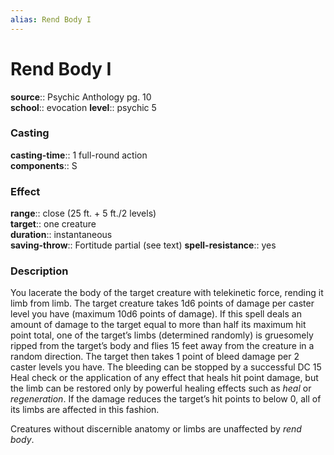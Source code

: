 ```yaml
---
alias: Rend Body I
---
```


# Rend Body I 

**source**:: Psychic Anthology pg. 10  
**school**:: evocation
**level**:: psychic 5

### Casting 

**casting-time**:: 1 full-round action  
**components**:: S

### Effect 

**range**:: close (25 ft. + 5 ft./2 levels)  
**target**:: one creature  
**duration**:: instantaneous  
**saving-throw**:: Fortitude partial (see text)
**spell-resistance**:: yes

### Description 

You lacerate the body of the target creature with telekinetic force, rending it limb from limb. The target creature takes 1d6 points of damage per caster level you have (maximum 10d6 points of damage). If this spell deals an amount of damage to the target equal to more than half its maximum hit point total, one of the target’s limbs (determined randomly) is gruesomely ripped from the target’s body and flies 15 feet away from the creature in a random direction. The target then takes 1 point of bleed damage per 2 caster levels you have. The bleeding can be stopped by a successful DC 15 Heal check or the application of any effect that heals hit point damage, but the limb can be restored only by powerful healing effects such as *heal* or *regeneration*. If the damage reduces the target’s hit points to below 0, all of its limbs are affected in this fashion.  
  
Creatures without discernible anatomy or limbs are unaffected by *rend body*.

